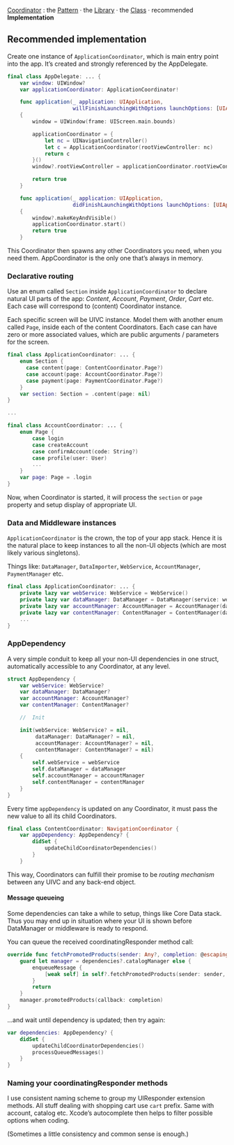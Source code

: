 [Coordinator](../README.md) : the [Pattern](Pattern.md) · the [Library](Library.md) · the [Class](Class.md) · recommended **Implementation**

## Recommended implementation

Create one instance of `ApplicationCoordinator`, which is main entry point into the app. It’s created and strongly referenced by the AppDelegate. 

```swift
final class AppDelegate: ... {
	var window: UIWindow?
	var applicationCoordinator: ApplicationCoordinator!

	func application(_ application: UIApplication,
					 willFinishLaunchingWithOptions launchOptions: [UIApplication.LaunchOptionsKey: Any]?) -> Bool
	{
		window = UIWindow(frame: UIScreen.main.bounds)

		applicationCoordinator = {
			let nc = UINavigationController()
			let c = ApplicationCoordinator(rootViewController: nc)
			return c
		}()
		window?.rootViewController = applicationCoordinator.rootViewController

		return true
	}

	func application(_ application: UIApplication,
					 didFinishLaunchingWithOptions launchOptions: [UIApplication.LaunchOptionsKey: Any]?) -> Bool
	{
		window?.makeKeyAndVisible()
		applicationCoordinator.start()
		return true
	}
```

This Coordinator then spawns any other Coordinators you need, when you need them. AppCoordinator is the only one that’s always in memory.

### Declarative routing

Use an enum called `Section` inside `ApplicationCoordinator` to declare natural UI parts of the app: _Content_, _Account_, _Payment_, _Order_, _Cart_ etc. Each case will correspond to (content) Coordinator instance.

Each specific screen will be UIVC instance. Model them with another enum called `Page`, inside each of the content Coordinators. Each case can have zero or more associated values, which are public arguments / parameters for the screen.

```swift
final class ApplicationCoordinator: ... {
	enum Section {
	  case content(page: ContentCoordinator.Page?)
	  case account(page: AccountCoordinator.Page?)
	  case payment(page: PaymentCoordinator.Page?)
	}
	var section: Section = .content(page: nil)
}

...

final class AccountCoordinator: ... {
	enum Page {
		case login
		case createAccount
		case confirmAccount(code: String?)
		case profile(user: User)
		...
	}
	var page: Page = .login
}

```

Now, when Coordinator is started, it will process the `section` or `page` property and setup display of appropriate UI.

### Data and Middleware instances

`ApplicationCoordinator` is the crown, the top of your app stack. Hence it is the natural place to keep instances to all the non-UI objects (which are most likely various singletons).

Things like: `DataManager`, `DataImporter`, `WebService`, `AccountManager`, `PaymentManager` etc.

```swift
final class ApplicationCoordinator: ... {
	private lazy var webService: WebService = WebService()
	private lazy var dataManager: DataManager = DataManager(service: webService)
	private lazy var accountManager: AccountManager = AccountManager(dataManager: dataManager)
	private lazy var contentManager: ContentManager = ContentManager(dataManager: dataManager)
	...
}
```

### AppDependency

A very simple conduit to keep all your non-UI dependencies in one struct, automatically accessible to any Coordinator, at any level. 

```swift
struct AppDependency {
	var webService: WebService?
	var dataManager: DataManager?
	var accountManager: AccountManager?
	var contentManager: ContentManager?

	//	Init

	init(webService: WebService? = nil,
		 dataManager: DataManager? = nil,
		 accountManager: AccountManager? = nil,
		 contentManager: ContentManager? = nil)
	{
		self.webService = webService
		self.dataManager = dataManager
		self.accountManager = accountManager
		self.contentManager = contentManager
	}
}
```

Every time `appDependency` is updated on any Coordinator, it must pass the new value to all its child Coordinators.

```swift
final class ContentCoordinator: NavigationCoordinator {
	var appDependency: AppDependency? {
		didSet { 
			updateChildCoordinatorDependencies()
		}
	}

```

This way, Coordinators can fulfill their promise to be *routing mechanism* between any UIVC and any back-end object.

#### Message queueing

Some dependencies can take a while to setup, things like Core Data stack. Thus you may end up in situation where your UI is shown before DataManager or middleware is ready to respond.

You can queue the received coordinatingResponder method call: 

```swift
override func fetchPromotedProducts(sender: Any?, completion: @escaping ([Product], Error?) -> Void) {
	guard let manager = dependencies?.catalogManager else {
		enqueueMessage {
			[weak self] in self?.fetchPromotedProducts(sender: sender, completion: completion)
		}
		return
	}
	manager.promotedProducts(callback: completion)
}
```

...and wait until dependency is updated; then try again:

```swift
var dependencies: AppDependency? {
	didSet {
		updateChildCoordinatorDependencies()
		processQueuedMessages()
	}
}
```

### Naming your coordinatingResponder methods

I use consistent naming scheme to group my UIResponder extension methods. All stuff dealing with shopping cart use `cart` prefix. Same with account, catalog etc. Xcode’s autocomplete then helps to filter possible options when coding.

(Sometimes a little consistency and common sense is enough.)

